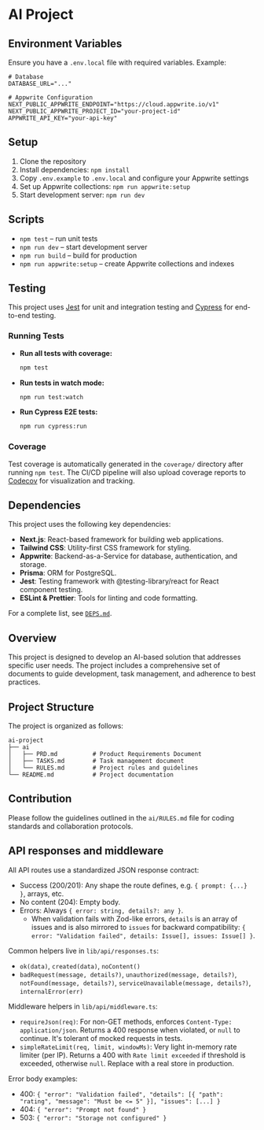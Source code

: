 # AI Project

## Environment Variables

Ensure you have a `.env.local` file with required variables. Example:

```env
# Database
DATABASE_URL="..."

# Appwrite Configuration
NEXT_PUBLIC_APPWRITE_ENDPOINT="https://cloud.appwrite.io/v1"
NEXT_PUBLIC_APPWRITE_PROJECT_ID="your-project-id"
APPWRITE_API_KEY="your-api-key"
```

## Setup

1. Clone the repository
2. Install dependencies: `npm install`
3. Copy `.env.example` to `.env.local` and configure your Appwrite settings
4. Set up Appwrite collections: `npm run appwrite:setup`
5. Start development server: `npm run dev`

## Scripts

- `npm test` – run unit tests
- `npm run dev` – start development server
- `npm run build` – build for production
- `npm run appwrite:setup` – create Appwrite collections and indexes

## Testing

This project uses [Jest](https://jestjs.io/) for unit and integration testing and [Cypress](https://www.cypress.io/) for end-to-end testing.

### Running Tests

- **Run all tests with coverage:**
  ```bash
  npm test
  ```
- **Run tests in watch mode:**
  ```bash
  npm run test:watch
  ```
- **Run Cypress E2E tests:**
  ```bash
  npm run cypress:run
  ```

### Coverage

Test coverage is automatically generated in the `coverage/` directory after running `npm test`. The CI/CD pipeline will also upload coverage reports to [Codecov](https://about.codecov.io/) for visualization and tracking.

## Dependencies

This project uses the following key dependencies:

- **Next.js**: React-based framework for building web applications.
- **Tailwind CSS**: Utility-first CSS framework for styling.
- **Appwrite**: Backend-as-a-Service for database, authentication, and storage.
- **Prisma**: ORM for PostgreSQL.
- **Jest**: Testing framework with @testing-library/react for React component testing.
- **ESLint & Prettier**: Tools for linting and code formatting.

For a complete list, see [`DEPS.md`](DEPS.md).

## Overview

This project is designed to develop an AI-based solution that addresses specific user needs. The project includes a comprehensive set of documents to guide development, task management, and adherence to best practices.

## Project Structure

The project is organized as follows:

```
ai-project
├── ai
│   ├── PRD.md          # Product Requirements Document
│   ├── TASKS.md        # Task management document
│   └── RULES.md        # Project rules and guidelines
└── README.md           # Project documentation
```

## Contribution

Please follow the guidelines outlined in the `ai/RULES.md` file for coding standards and collaboration protocols.

## API responses and middleware

All API routes use a standardized JSON response contract:

- Success (200/201): Any shape the route defines, e.g. `{ prompt: {...} }`, arrays, etc.
- No content (204): Empty body.
- Errors: Always `{ error: string, details?: any }`.
  - When validation fails with Zod-like errors, `details` is an array of issues and is also mirrored to `issues` for backward compatibility: `{ error: "Validation failed", details: Issue[], issues: Issue[] }`.

Common helpers live in `lib/api/responses.ts`:

- `ok(data)`, `created(data)`, `noContent()`
- `badRequest(message, details?)`, `unauthorized(message, details?)`, `notFound(message, details?)`, `serviceUnavailable(message, details?)`, `internalError(err)`

Middleware helpers in `lib/api/middleware.ts`:

- `requireJson(req)`: For non-GET methods, enforces `Content-Type: application/json`. Returns a 400 response when violated, or `null` to continue. It's tolerant of mocked requests in tests.
- `simpleRateLimit(req, limit, windowMs)`: Very light in-memory rate limiter (per IP). Returns a 400 with `Rate limit exceeded` if threshold is exceeded, otherwise `null`. Replace with a real store in production.

Error body examples:

- 400: `{ "error": "Validation failed", "details": [{ "path": "rating", "message": "Must be <= 5" }], "issues": [...] }`
- 404: `{ "error": "Prompt not found" }`
- 503: `{ "error": "Storage not configured" }`
